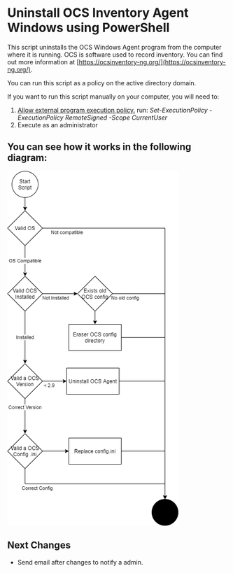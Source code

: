 # Uninstall OCS Inventory Agent Windows using PowerShell
This script uninstalls the OCS Windows Agent program from the computer where it is running.
OCS is software used to record inventory. You can find out more information at [https://ocsinventory-ng.org/](https://ocsinventory-ng.org/).

You can run this script as a policy on the active directory domain.

If you want to run this script manually on your computer, you will need to:
 1. [Allow external program execution policy.](https://docs.microsoft.com/en-us/powershell/module/microsoft.powershell.core/about/about_execution_policies?view=powershell-7.1) run: *Set-ExecutionPolicy -ExecutionPolicy RemoteSigned -Scope CurrentUser*
 2. Execute as an administrator


## You can see how it works in the following diagram:

![Diagram of script](https://github.com/ernestovalent/uninstall-OCS-Inventory-Agent-Windows-with-PowerShell/raw/main/Flow%20Diagrams%20Process.png)

## Next Changes
- Send email after changes to notify a admin.